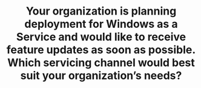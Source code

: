 ---
title: "Your organization is planning deployment for Windows as a Service and would like to receive feature updates as soon as possible. Which servicing channel would best suit your organization’s needs?"
type: "question"
layout: "single"
answers:
    - id: answer1
      title: "Windows Insider Program"
      correct: true

    - id: answer2
      title: "General Availability Channel"
      explain: "The General Availability Channel provides updates after they have been tested and validated, not as soon as possible."

    - id: answer3
      title: "Short-Term Servicing Channel"
      explain: "The Short-Term Servicing Channel is designed for specialized systems and does not provide feature updates as soon as possible."

    - id: answer4
      title: "Long-Term Servicing Channel"
      explain: "The Long-Term Servicing Channel is designed for systems that require fewer feature updates and more stability."
---